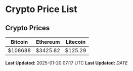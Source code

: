 # Crypto Price List

## Crypto Prices
| Bitcoin | Ethereum | Litecoin |
| ------- | -------- | -------- |
| $108688 | $3425.82 | $125.29 |
**Last Updated:** 2025-01-20 07:17 UTC
**Last Updated:** $DATE$
